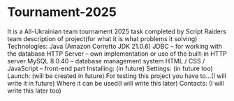 # Tournament-2025
It is a All-Ukrainian team tournament 2025 task completed by Script Raiders team
description of project(for what it is what problems it solving)
Technologies:
Java (Amazon Corretto JDK 21.0.6)
JDBC – for working with the database
HTTP Server – own implementation or use of the built-in HTTP server
MySQL 8.0.40 – database management system
HTML / CSS / JavaScript – front-end part
Installing:
(in future)
Settings:
(in future too)
Launch:
(will be created in future)
For testing this project you have to...(I will write it in future)
Where it can be used(I will write this later)
Contacts:
(I will write this later too)
